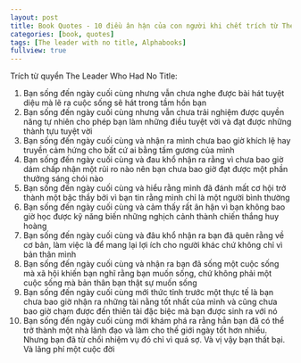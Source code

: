 ```yaml
---
layout: post
title: Book Quotes - 10 điều ân hận của con người khi chết trích từ The Leader Who Had No Title
categories: [book, quotes]
tags: [The leader with no title, Alphabooks]
fullview: true
---
```

Trích từ quyển The Leader Who Had No Title:

1. Bạn sống đến ngày cuối cùng nhưng vẫn chưa nghe được bài hát tuyệt diệu mà lẽ ra cuộc sống sẽ hát trong tầm hồn bạn
2. Bạn sống đến ngày cuối cùng nhưng vẫn chưa trải nghiệm được quyền năng tự nhiên cho phép bạn làm những điều tuyệt vời và đạt được những thành tựu tuyệt vời
3. Bạn sống đến ngày cuối cùng và nhận ra mình chưa bao giờ khích lệ hay truyền cảm hứng cho bất cứ ai bằng tấm gương của mình
4. Bạn sống đến ngày cuối cùng và đau khổ nhận ra rằng vì chưa bao giờ dám chấp nhận một rủi ro nào nên bạn chưa bao giờ đạt được một phần thưởng sáng chói nào
5. Bạn sống đến ngày cuối cùng và hiểu rằng mình đã đánh mất cơ hội trở thành một bậc thầy bởi vì bạn tin rằng mình chỉ là một người bình thường
6. Bạn sống đến ngày cuối cùng và cảm thấy rất ân hận vì bạn không bao giờ học được kỹ năng biến những nghịch cảnh thành chiến thắng huy hoàng
7. Bạn sống đến ngày cuối cùng và đâu khổ nhận ra bạn đã quên rằng về cơ bản, làm việc là để mang lại lợi ích cho người khác chứ không chỉ vì bản thân mình
8. Bạn sống đến ngày cuối cùng và nhận ra bạn đã sống một cuộc sống mà xã hội khiến bạn nghĩ rằng bạn muốn sống, chứ không phải một cuộc sống mà bản thân bạn thật sự muốn sống
9. Bạn sống đến ngày cuối cùng mới thức tỉnh trước một thực tế là bạn chưa bao giờ nhận ra những tài nằng tốt nhất của mình và cũng chưa bao giờ chạm được đến thiên tài đặc biệc mà bạn được sinh ra với nó
10. Bạn sống đến ngày cuối cùng mới khám phá ra rằng hẳn bạn đã có thể trở thành một nhà lãnh đạo và làm cho thế giới ngày tốt hơn nhiều. Nhưng bạn đã từ chối nhiệm vụ đó chỉ vì quá sợ. Và vị vậy bạn thất bại. Và lãng phí một cuộc đời